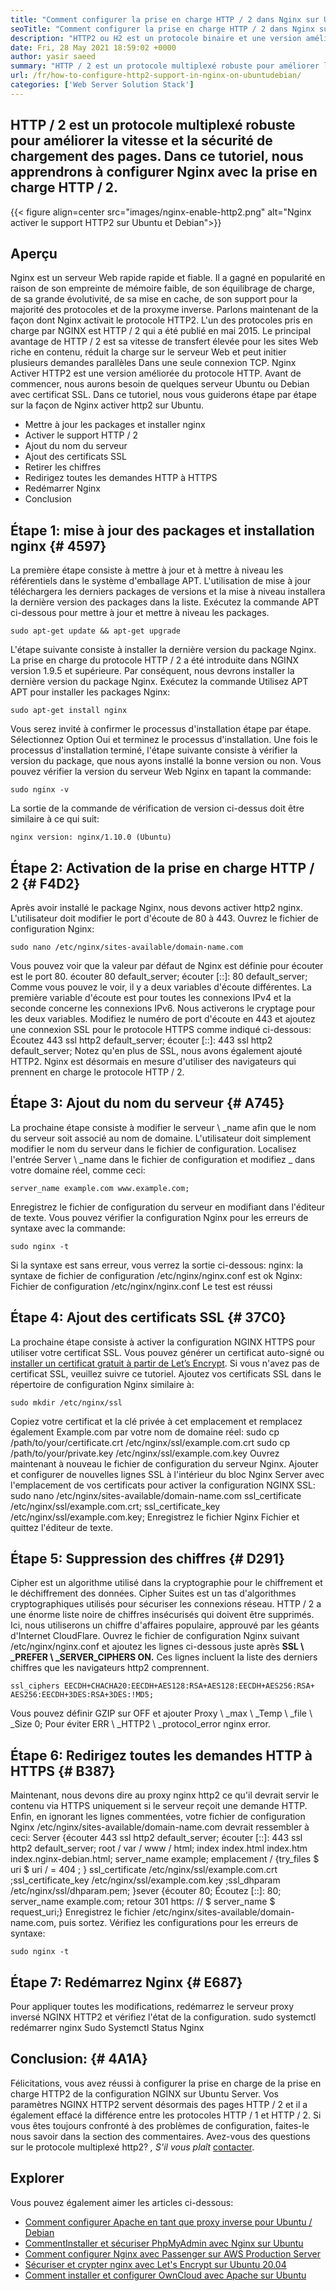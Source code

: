 ```yaml
---
title: "Comment configurer la prise en charge HTTP / 2 dans Nginx sur Ubuntu / Debian" 
seoTitle: "Comment configurer la prise en charge HTTP / 2 dans Nginx sur Ubuntu / Debian" 
description: "HTTP2 ou H2 est un protocole binaire et une version améliorée du protocole HTTP qui permet d'augmenter la vitesse des pages du site après que Nginx activait la prise en charge HTTP2" 
date: Fri, 28 May 2021 18:59:02 +0000
author: yasir saeed
summary: "HTTP / 2 est un protocole multiplexé robuste pour améliorer la vitesse et la sécurité de chargement de la page. Dans ce tutoriel, nous apprendrons à configurer Nginx avec la prise en charge HTTP / 2." 
url: /fr/how-to-configure-http2-support-in-nginx-on-ubuntudebian/
categories: ['Web Server Solution Stack']
---
```


## HTTP / 2 est un protocole multiplexé robuste pour améliorer la vitesse et la sécurité de chargement des pages. Dans ce tutoriel, nous apprendrons à configurer Nginx avec la prise en charge HTTP / 2.

{{< figure align=center src="images/nginx-enable-http2.png" alt="Nginx activer le support HTTP2 sur Ubuntu et Debian">}}


## **Aperçu**
Nginx est un serveur Web rapide rapide et fiable. Il a gagné en popularité en raison de son empreinte de mémoire faible, de son équilibrage de charge, de sa grande évolutivité, de sa mise en cache, de son support pour la majorité des protocoles et de la proxyme inverse. Parlons maintenant de la façon dont Nginx activait le protocole HTTP2.
L'un des protocoles pris en charge par NGINX est HTTP / 2 qui a été publié en mai 2015. Le principal avantage de HTTP / 2 est sa vitesse de transfert élevée pour les sites Web riche en contenu, réduit la charge sur le serveur Web et peut initier plusieurs demandes parallèles Dans une seule connexion TCP. Nginx Activer HTTP2 est une version améliorée du protocole HTTP. Avant de commencer, nous aurons besoin de quelques serveur Ubuntu ou Debian avec certificat SSL. Dans ce tutoriel, nous vous guiderons étape par étape sur la façon de Nginx activer http2 sur Ubuntu.
  * Mettre à jour les packages et installer nginx
  * Activer le support HTTP / 2
  * Ajout du nom du serveur
  * Ajout des certificats SSL
  * Retirer les chiffres
  * Redirigez toutes les demandes HTTP à HTTPS
  * Redémarrer Nginx
  * Conclusion

## Étape 1: mise à jour des packages et installation nginx   {# 4597}
La première étape consiste à mettre à jour et à mettre à niveau les référentiels dans le système d'emballage APT. L'utilisation de mise à jour téléchargera les derniers packages de versions et la mise à niveau installera la dernière version des packages dans la liste. Exécutez la commande APT ci-dessous pour mettre à jour et mettre à niveau les packages.
```
sudo apt-get update && apt-get upgrade
```
L'étape suivante consiste à installer la dernière version du package Nginx. La prise en charge du protocole HTTP / 2 a été introduite dans NGINX version 1.9.5 et supérieure. Par conséquent, nous devrons installer la dernière version du package Nginx. Exécutez la commande Utilisez APT APT pour installer les packages Nginx:
```
sudo apt-get install nginx
```
Vous serez invité à confirmer le processus d'installation étape par étape. Sélectionnez Option Oui et terminez le processus d'installation. Une fois le processus d'installation terminé, l'étape suivante consiste à vérifier la version du package, que nous ayons installé la bonne version ou non. Vous pouvez vérifier la version du serveur Web Nginx en tapant la commande:
```
sudo nginx -v
```
La sortie de la commande de vérification de version ci-dessus doit être similaire à ce qui suit:
```
nginx version: nginx/1.10.0 (Ubuntu)
```

## Étape 2: Activation de la prise en charge HTTP / 2   {# F4D2}
Après avoir installé le package Nginx, nous devons activer http2 nginx. L'utilisateur doit modifier le port d'écoute de 80 à 443. Ouvrez le fichier de configuration Nginx:
```
sudo nano /etc/nginx/sites-available/domain-name.com
```
Vous pouvez voir que la valeur par défaut de Nginx est définie pour écouter est le port 80.
écouter 80 default_server;
écouter [::]: 80 default_server;
Comme vous pouvez le voir, il y a deux variables d'écoute différentes. La première variable d'écoute est pour toutes les connexions IPv4 et la seconde concerne les connexions IPv6. Nous activerons le cryptage pour les deux variables. Modifiez le numéro de port d'écoute en 443 et ajoutez une connexion SSL pour le protocole HTTPS comme indiqué ci-dessous:
Écoutez 443 ssl http2 default_server;
écouter [::]: 443 ssl http2 default_server;
Notez qu'en plus de SSL, nous avons également ajouté HTTP2. Nginx est désormais en mesure d'utiliser des navigateurs qui prennent en charge le protocole HTTP / 2.

## Étape 3: Ajout du nom du serveur   {# A745}
La prochaine étape consiste à modifier le serveur \ _name afin que le nom du serveur soit associé au nom de domaine. L'utilisateur doit simplement modifier le nom du serveur dans le fichier de configuration. Localisez l'entrée Server \ _name dans le fichier de configuration et modifiez _ dans votre domaine réel, comme ceci:
```
server_name example.com www.example.com;
```
Enregistrez le fichier de configuration du serveur en modifiant dans l'éditeur de texte. Vous pouvez vérifier la configuration Nginx pour les erreurs de syntaxe avec la commande:
```
sudo nginx -t
```
Si la syntaxe est sans erreur, vous verrez la sortie ci-dessous:
nginx: la syntaxe de fichier de configuration /etc/nginx/nginx.conf est ok
Nginx: Fichier de configuration /etc/nginx/nginx.conf Le test est réussi

## Étape 4: Ajout des certificats SSL   {# 37C0}
La prochaine étape consiste à activer la configuration NGINX HTTPS pour utiliser votre certificat SSL. Vous pouvez générer un certificat auto-signé ou [installer un certificat gratuit à partir de Let’s Encrypt][1]. Si vous n'avez pas de certificat SSL, veuillez suivre ce tutoriel. Ajoutez vos certificats SSL dans le répertoire de configuration Nginx similaire à:
```
sudo mkdir /etc/nginx/ssl
```
Copiez votre certificat et la clé privée à cet emplacement et remplacez également Example.com par votre nom de domaine réel:
sudo cp /path/to/your/certificate.crt /etc/nginx/ssl/example.com.crt
sudo cp /path/to/your/private.key /etc/nginx/ssl/example.com.key
Ouvrez maintenant à nouveau le fichier de configuration du serveur Nginx. Ajouter et configurer de nouvelles lignes SSL à l'intérieur du bloc Nginx Server avec l'emplacement de vos certificats pour activer la configuration NGINX SSL:
sudo nano /etc/nginx/sites-available/domain-name.com
ssl_certificate /etc/nginx/ssl/example.com.crt;
ssl_certificate_key /etc/nginx/ssl/example.com.key;
Enregistrez le fichier Nginx Fichier et quittez l'éditeur de texte.

## Étape 5: Suppression des chiffres   {# D291}
Cipher est un algorithme utilisé dans la cryptographie pour le chiffrement et le déchiffrement des données. Cipher Suites est un tas d'algorithmes cryptographiques utilisés pour sécuriser les connexions réseau. HTTP / 2 a une énorme liste noire de chiffres insécurisés qui doivent être supprimés. Ici, nous utiliserons un chiffre d'affaires populaire, approuvé par les géants d'Internet CloudFlare.
Ouvrez le fichier de configuration Nginx suivant /etc/nginx/nginx.conf et ajoutez les lignes ci-dessous juste après **SSL \ _PREFER \ _SERVER_CIPHERS ON.**  Ces lignes incluent la liste des derniers chiffres que les navigateurs http2 comprennent.
```
ssl_ciphers EECDH+CHACHA20:EECDH+AES128:RSA+AES128:EECDH+AES256:RSA+
AES256:EECDH+3DES:RSA+3DES:!MD5;
```
Vous pouvez définir GZIP sur OFF et ajouter Proxy \ _max \ _Temp \ _file \ _Size 0; Pour éviter ERR \ _HTTP2 \ _protocol_error nginx error.

## Étape 6: Redirigez toutes les demandes HTTP à HTTPS   {# B387}
Maintenant, nous devons dire au proxy nginx http2 ce qu'il devrait servir le contenu via HTTPS uniquement si le serveur reçoit une demande HTTP. Enfin, en ignorant les lignes commentées, votre fichier de configuration Nginx /etc/nginx/sites-available/domain-name.com devrait ressembler à ceci:
Server {écouter 443 ssl http2 default_server; écouter [::]: 443 ssl http2 default_server; root / var / www / html; index index.html index.htm index.nginx-debian.html; server_name example; emplacement / {try_files $ uri $ uri / = 404 ; } ssl_certificate /etc/nginx/ssl/example.com.crt ;ssl_certificate_key /etc/nginx/ssl/example.com.key ;ssl_dhparam /etc/nginx/ssl/dhparam.pem; }sever {écouter 80; Écoutez [::]: 80; server_name example.com; retour 301 https: // $ server_name $ request_uri;}
Enregistrez le fichier /etc/nginx/sites-available/domain-name.com, puis sortez. Vérifiez les configurations pour les erreurs de syntaxe:
```
sudo nginx -t
```

## Étape 7: Redémarrez Nginx   {# E687}
Pour appliquer toutes les modifications, redémarrez le serveur proxy inversé NGINX HTTP2 et vérifiez l'état de la configuration.
sudo systemctl redémarrer nginx
Sudo Systemctl Status Nginx

## **Conclusion:**    {# 4A1A}
Félicitations, vous avez réussi à configurer la prise en charge de la prise en charge HTTP2 de la configuration NGINX sur Ubuntu Server. Vos paramètres NGINX HTTP2 servent désormais des pages HTTP / 2 et il a également effacé la différence entre les protocoles HTTP / 1 et HTTP / 2. Si vous êtes toujours confronté à des problèmes de configuration, faites-le nous savoir dans la section des commentaires.
Avez-vous des questions sur le protocole multiplexé http2? _, S'il vous plaît_ [contacter][2].

## Explorer
Vous pouvez également aimer les articles ci-dessous:
  * [Comment configurer Apache en tant que proxy inverse pour Ubuntu / Debian][3]
  * [Comment][3][Installer et sécuriser PhpMyAdmin avec Nginx sur Ubuntu][4]
  * [Comment configurer Nginx avec Passenger sur AWS Production Server][5]
  * [Sécuriser et crypter nginx avec Let's Encrypt sur Ubuntu 20.04][1]
  * [Comment installer et configurer OwnCloud avec Apache sur Ubuntu][6]

  
[1]: https://blog.containerize.com/web-server-solution-stack/how-to-secure-nginx-with-letsencrypt-on-ubuntu-20-04/
[2]: mailto:yasir.saeed@aspose.com
[3]: https://blog.containerize.com/web-server-solution-stack/how-to-configure-apache-as-a-reverse-proxy-for-ubuntudebian/
[4]: https://blog.containerize.com/web-server-solution-stack/how-to-install-and-secure-phpmyadmin-with-nginx-on-ubuntu/
[5]: https://blog.containerize.com/web-server-solution-stack/how-to-setup-nginx-with-passenger-on-aws-production-server/
[6]: https://blog.containerize.com/backup-and-sync-software/how-to-install-and-configure-owncloud-with-apache-on-ubuntu/
